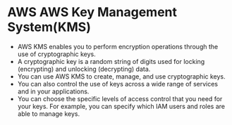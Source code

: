 # AWS AWS Key Management System(KMS)

- AWS KMS enables you to perform encryption operations through the use of cryptographic keys. 
- A cryptographic key is a random string of digits used for locking (encrypting) and unlocking (decrypting) data. 
- You can use AWS KMS to create, manage, and use cryptographic keys.
- You can also control the use of keys across a wide range of services and in your applications.
- You can choose the specific levels of access control that you need for your keys. For example, you can specify which IAM users and roles are able to manage keys.
